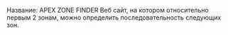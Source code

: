   Название: APEX ZONE FINDER
    Веб сайт, на котором относительно первым 2 зонам, можно определить последовательность следующих зон.
   
